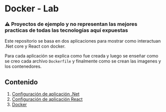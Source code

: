 # Docker - Lab

### ⚠️ Proyectos de ejemplo y no representan las mejores practicas de todas las tecnologías aquí expuestas

Este repositorio se basa en dos aplicaciones para mostrar como interactuan .Net core y React con docker. 

Para cada aplicación se explica como fue creada y luego se enseñar como se creo cada archivo `Dockerfile` y finalmente como se crean las imagenes y los contenedores.

## Contenido

1. [Configuración de aplicación .Net][dotnet_md]
2. [Configuración de aplicación React][react_md]
3. [Docker][docker_config_md]


[dotnet_md]: README_DOTNET_APP.md
[react_md]: README_REACT_APP.md
[docker_config_md]: README_DOCKER_CONFIG.md